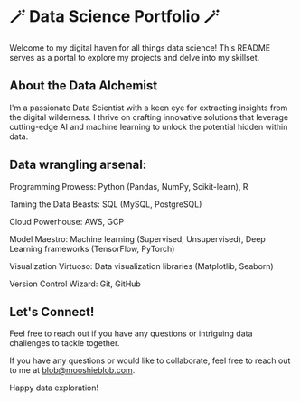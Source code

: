 # 🪄 Data Science Portfolio 🪄
Welcome to my digital haven for all things data science! This README serves as a portal to explore my projects and delve into my skillset.

## About the Data Alchemist
I'm a passionate Data Scientist with a keen eye for extracting insights from the digital wilderness. I thrive on crafting innovative solutions that leverage cutting-edge AI and machine learning to unlock the potential hidden within data.

## Data wrangling arsenal:
Programming Prowess: Python (Pandas, NumPy, Scikit-learn), R

Taming the Data Beasts: SQL (MySQL, PostgreSQL)

Cloud Powerhouse: AWS, GCP

Model Maestro: Machine learning (Supervised, Unsupervised), Deep Learning frameworks (TensorFlow, PyTorch)

Visualization Virtuoso: Data visualization libraries (Matplotlib, Seaborn)

Version Control Wizard: Git, GitHub

## Let's Connect!
Feel free to reach out if you have any questions or intriguing data challenges to tackle together.

If you have any questions or would like to collaborate, feel free to reach out to me at [blob@mooshieblob.com](mailto:blob@mooshieblob.com).

Happy data exploration!
